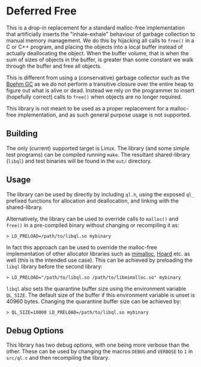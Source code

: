 # Deferred Free
This is a drop-in replacement for a standard malloc-free implementation that
artificially inserts the "inhale-exhale" behaviour of garbage collection to
manual memory management. We do this by hijacking all calls to `free()` in a C
or C++ program, and placing the objects into a local buffer instead of actually
deallocating the object. When the buffer volume, that is when the sum of sizes
of objects in the buffer, is greater than some constant we walk through the
buffer and free all objects.

This is different from using a (conservative) garbage collector such as the
[Boehm GC](https://github.com/ivmai/bdwgc) as we do not perform a transitive
closure over the entire heap to figure out what is alive or dead. Instead we
rely on the programmer to insert (hopefully correct) calls to `free()` when
objects are no longer required.

This library is not meant to be used as a proper replacement for a malloc-free
implementation, and as such general purpose usage is not supported.

## Building
The only (current) supported target is Linux. The library (and some simple test
programs) can be compiled running `make`. The resultant shared-library
(`libql`) and test binaries will be found in the `out/` directory.

## Usage
The library can be used by directly by including `ql.h`, using the exposed
`ql_` prefixed functions for allocation and deallocation, and linking with the
shared-library.

Alternatively, the library can be used to override calls to `malloc()` and
`free()` in a pre-compiled binary without changing or recompiling it as:

```
> LD_PRELOAD=/path/to/libql.so mybinary
```

In fact this approach can be used to override the malloc-free implementation of
other allocator libraries such as
[mimalloc](https://github.com/microsoft/mimalloc),
[Hoard](https://github.com/emeryberger/Hoard) etc. as well (this is the intended
use case). This can be achieved by preloading the `libql` library before the
second library:

```
> LD_PRELOAD="/path/to/libql.so /path/to/libmimalloc.so" mybinary
```

`libql` also sets the quarantine buffer size using the environment variable
`QL_SIZE`. The default size of the buffer if this environment variable is unset
is 40960 bytes. Changing the quarantine buffer size can be achieved by:

```
> QL_SIZE=10000 LD_PRELOAD=/path/to/libql.so mybinary
```

## Debug Options
This library has two debug options, with one being more verbose than the other.
These can be used by changing the macros `DEBUG` and `VERBOSE` to `1` in
`src/ql.c` and then recompiling the library.
